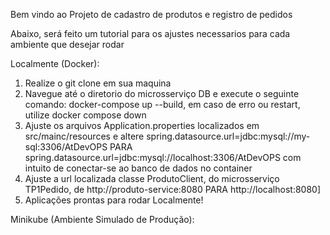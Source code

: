Bem vindo ao Projeto de cadastro de produtos e registro de pedidos

Abaixo, será feito um tutorial para os ajustes necessarios para cada ambiente que desejar rodar


Localmente (Docker):

1) Realize o git clone em sua maquina
2) Navegue até o diretorio do microsserviço DB e execute o seguinte comando: docker-compose up --build, em caso de erro ou restart, utilize docker compose down 
3) Ajuste os arquivos Application.properties localizados em src/mainc/resources e altere spring.datasource.url=jdbc:mysql://my-sql:3306/AtDevOPS PARA spring.datasource.url=jdbc:mysql://localhost:3306/AtDevOPS com intuito de conectar-se ao banco de dados no container
4) Ajuste a url localizada classe ProdutoClient, do microsserviço TP1Pedido, de  http://produto-service:8080 PARA http://localhost:8080]
5) Aplicações prontas para rodar Localmente!

Minikube (Ambiente Simulado de Produção):


